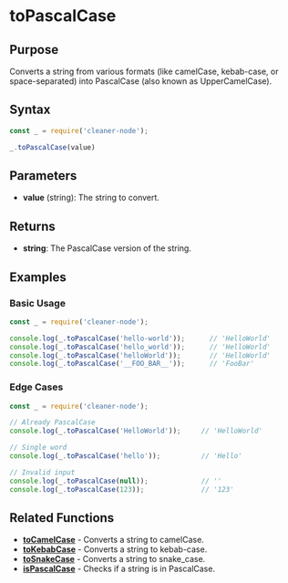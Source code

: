 # toPascalCase

## Purpose
Converts a string from various formats (like camelCase, kebab-case, or space-separated) into PascalCase (also known as UpperCamelCase).

## Syntax
```javascript
const _ = require('cleaner-node');

_.toPascalCase(value)
```

## Parameters
- **value** (string): The string to convert.

## Returns
- **string**: The PascalCase version of the string.

## Examples

### Basic Usage
```javascript
const _ = require('cleaner-node');

console.log(_.toPascalCase('hello-world'));      // 'HelloWorld'
console.log(_.toPascalCase('hello_world'));      // 'HelloWorld'
console.log(_.toPascalCase('helloWorld'));       // 'HelloWorld'
console.log(_.toPascalCase('__FOO_BAR__'));      // 'FooBar'
```

### Edge Cases
```javascript
const _ = require('cleaner-node');

// Already PascalCase
console.log(_.toPascalCase('HelloWorld'));     // 'HelloWorld'

// Single word
console.log(_.toPascalCase('hello'));          // 'Hello'

// Invalid input
console.log(_.toPascalCase(null));             // ''
console.log(_.toPascalCase(123));              // '123'
```

## Related Functions
- **[toCamelCase](./to-camel-case.md)** - Converts a string to camelCase.
- **[toKebabCase](./to-kebab-case.md)** - Converts a string to kebab-case.
- **[toSnakeCase](./to-snake-case.md)** - Converts a string to snake_case.
- **[isPascalCase](./is-pascal-case.md)** - Checks if a string is in PascalCase. 
